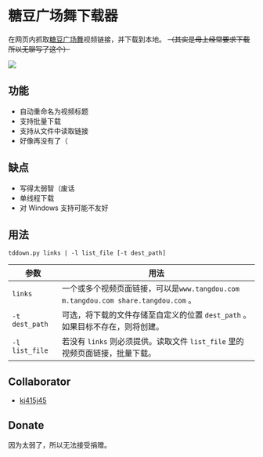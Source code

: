 # 糖豆广场舞下载器

在网页内抓取[糖豆广场舞](https://www.tangdou.com/)视频链接，并下载到本地。
~~（其实是母上经常要求下载所以无聊写了这个）~~

![](https://img.shields.io/badge/Python-2.7-brightgreen.svg)

## 功能

- 自动重命名为视频标题
- 支持批量下载
- 支持从文件中读取链接
- 好像再没有了（

## 缺点

- 写得太弱智（废话
- 单线程下载
- 对 Windows 支持可能不友好

## 用法

```shell
tddown.py links | -l list_file [-t dest_path]
```
| 参数 | 用法 |
|---|---|
| `links` | 一个或多个视频页面链接，可以是```www.tangdou.com m.tangdou.com share.tangdou.com``` 。|
| `-t dest_path` | 可选，将下载的文件存储至自定义的位置 `dest_path` 。如果目标不存在，则将创建。 |
| `-l list_file` | 若没有 `links` 则必须提供。读取文件 `list_file` 里的视频页面链接，批量下载。 |

## Collaborator

- [kj415j45](https://github.com/kj415j45)

## Donate

因为太弱了，所以无法接受捐赠。

